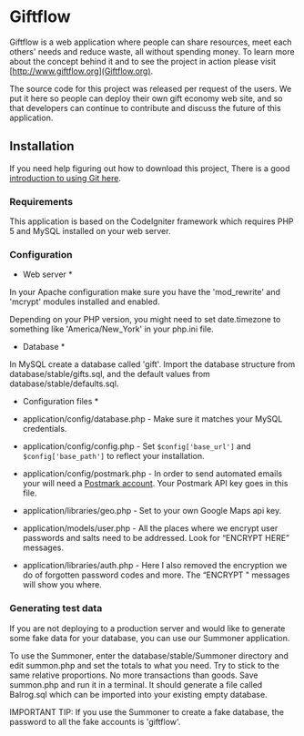 # Giftflow

Giftflow is a web application where people can share resources, meet each others' needs and reduce waste, all without spending money. To learn more about the concept behind it and to see the project in action please visit [http://www.giftflow.org](Giftflow.org).

The source code for this project was released per request of the users. We put it here so people can deploy their own gift economy web site, and so that developers can continue to contribute and discuss the future of this application.


## Installation

If you need help figuring out how to download this project, There is a good [introduction to using Git here](http://learn.github.com/). 

### Requirements

This application is based on the CodeIgniter framework which requires PHP 5 and MySQL installed on your web server.

### Configuration

* Web server *

In your Apache configuration make sure you have the 'mod_rewrite' and 'mcrypt' modules installed and enabled.

Depending on your PHP version, you might need to set date.timezone to something like 'America/New_York' in your php.ini file.

* Database *

In MySQL create a database called 'gift'. Import the database structure from database/stable/gifts.sql, and the default values from database/stable/defaults.sql.

* Configuration files *

* application/config/database.php - Make sure it matches your MySQL credentials.

* application/config/config.php - Set `$config['base_url']` and `$config['base_path']` to reflect your installation.

* application/config/postmark.php - In order to send automated emails your will need a [Postmark account](http://postmarkapp.com/). Your Postmark API key goes in this file.

* application/libraries/geo.php - Set to your own Google Maps api key.

* application/models/user.php - All the places where we encrypt user passwords and salts need to be addressed. Look for “ENCRYPT HERE” messages.

* application/libraries/auth.php - Here I also removed the encryption we do of forgotten password codes and more. The “ENCRYPT " messages will show you where.

### Generating test data

If you are not deploying to a production server and would like to generate some fake data for your database, you can use our Summoner application.

To use the Summoner, enter the database/stable/Summoner directory and edit summon.php and set the totals to what you need. Try to stick to the same relative proportions. No more transactions than goods. Save summon.php and run it in a terminal. It should generate a file called Balrog.sql which can be imported into your existing empty database.

IMPORTANT TIP: If you use the Summoner to create a fake database, the password to all the fake accounts is 'giftflow'.

